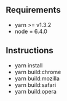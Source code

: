 ## Requirements

- yarn >= v1.3.2
- node = 6.4.0

## Instructions

- yarn install
- yarn build:chrome
- yarn build:mozilla
- yarn build:safari
- yarn build:opera